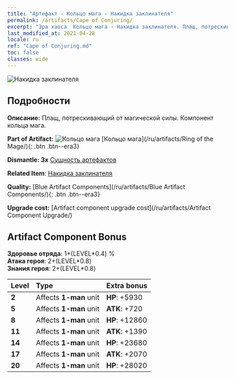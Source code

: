 ```yaml
---
title: "Артефакт - Кольцо мага - Накидка заклинателя"
permalink: /artifacts/Cape of Conjuring/
excerpt: "Эра хаоса  Кольцо мага - Накидка заклинателя. Плащ, потрескивающий от магической силы. Компонент кольца мага."
last_modified_at: 2021-04-28
locale: ru
ref: "Cape of Conjuring.md"
toc: false
classes: wide
---
```


 ![Накидка заклинателя](/images/t/artifact_40223.png)



## Подробности

 **Описание:** Плащ, потрескивающий от магической силы. Компонент кольца мага.

 **Part of Artifact:** ![Кольцо мага](/images/t/icon_artifact_22.png) [Кольцо мага](/ru/artifacts/Ring of the Mage/){: .btn .btn--era3}

 **Dismantle: 3x** [Сущность артефактов](/ItemsRU/con_905/)

 **Related Item**: [Накидка заклинателя](/ItemsRU/art_117/)

 **Quality:** [Blue Artifact Components](/ru/artifacts/Blue Artifact Components/){: .btn .btn--era3}

 **Upgrade cost:** [Artifact component upgrade cost](/ru/artifacts/Artifact Component Upgrade/)

## Artifact Component Bonus

  **Здоровье отряда**: 1+(LEVEL\*0.4) %<br/>**Атака героя**: 2+(LEVEL\*0.8)<br/>**Знания героя**: 2+(LEVEL\*0.8)

  |  Level  | Type |    Extra bonus  | 
  |:--------|:-----|:----------------| 
  | **2** | Affects **1-man** unit | **HP**: +5930 | 
  | **5** | Affects **1-man** unit | **ATK**: +720 | 
  | **8** | Affects **1-man** unit | **HP**: +12860 | 
  | **11** | Affects **1-man** unit | **ATK**: +1390 | 
  | **14** | Affects **1-man** unit | **HP**: +23680 | 
  | **17** | Affects **1-man** unit | **ATK**: +2070 | 
  | **20** | Affects **1-man** unit | **HP**: +28020 | 

